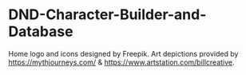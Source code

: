# DND-Character-Builder-and-Database

Home logo and icons designed by Freepik.
Art depictions provided by https://mythjourneys.com/ & https://www.artstation.com/billcreative.
